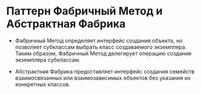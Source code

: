 # Паттерн Фабричный Метод и Абстрактная Фабрика

- Фабричный Метод определяет интерфейс создания объекта, но позволяет субклассам выбрать класс создаваемого экземпляра.
  Таким образом, Фабричный Метод делегирует операцию создания экземпляра субклассам.
  
- Абстрактная Фабрика предоставляет интерфейс создания семейств взаимосвязанных или взаимозависимых объектов без
  указания их конкретных классов.
